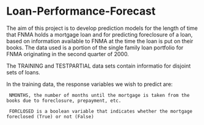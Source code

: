 # Loan-Performance-Forecast
The aim of this project is to develop prediction models for the length of time that FNMA holds a mortgage loan and for predicting foreclosure of a loan, based on information available to FNMA at the time the loan is put on their books. The data used is a portion of the single family loan portfolio for FNMA originating in the second quarter of 2000.

The TRAINING and TESTPARTIAL data sets contain informatio for disjoint sets of loans.

In the training data, the response variables we wish to predict are:

     NMONTHS, the number of months until the mortgage is taken from the books due to foreclosure, prepayment, etc.
     
     FORCLOSED is a boolean variable that indicates whether the mortgage foreclosed (True) or not (False)
